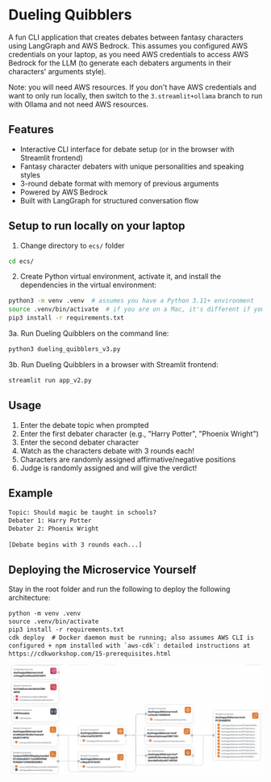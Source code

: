 # Dueling Quibblers

A fun CLI application that creates debates between fantasy characters using LangGraph and AWS Bedrock. This assumes you configured AWS credentials on your laptop, as you need AWS credentials to access AWS Bedrock for the LLM (to generate each debaters arguments in their characters' arguments style).

Note: you will need AWS resources. If you don't have AWS credentials and want to only run locally, then switch to the `3.streamlit+ollama` branch to run with Ollama and not need AWS resources.

## Features

- Interactive CLI interface for debate setup (or in the browser with Streamlit frontend)
- Fantasy character debaters with unique personalities and speaking styles
- 3-round debate format with memory of previous arguments
- Powered by AWS Bedrock
- Built with LangGraph for structured conversation flow

## Setup to run locally on your laptop

1. Change directory to `ecs/` folder
```bash
cd ecs/
```

2. Create Python virtual environment, activate it, and install the dependencies in the virtual environment:
```bash
python3 -m venv .venv  # assumes you have a Python 3.11+ environment
source .venv/bin/activate  # if you are on a Mac, it's different if you are on Windows
pip3 install -r requirements.txt
```

3a. Run Dueling Quibblers on the command line:
```bash
python3 dueling_quibblers_v3.py
```

3b. Run Dueling Quibblers in a browser with Streamlit frontend:
```bash
streamlit run app_v2.py
```

## Usage

1. Enter the debate topic when prompted
2. Enter the first debater character (e.g., "Harry Potter", "Phoenix Wright")
3. Enter the second debater character
4. Watch as the characters debate with 3 rounds each!
5. Characters are randomly assigned affirmative/negative positions
6. Judge is randomly assigned and will give the verdict!

## Example

```
Topic: Should magic be taught in schools?
Debater 1: Harry Potter
Debater 2: Phoenix Wright

[Debate begins with 3 rounds each...]
```

## Deploying the Microservice Yourself
Stay in the root folder and run the following to deploy the following architecture:
```
python -m venv .venv
source .venv/bin/activate
pip3 install -r requirements.txt
cdk deploy  # Docker daemon must be running; also assumes AWS CLI is configured + npm installed with `aws-cdk`: detailed instructions at https://cdkworkshop.com/15-prerequisites.html
```
<p align="center"><img src="architecture_diagram.png" width="800"></p>
